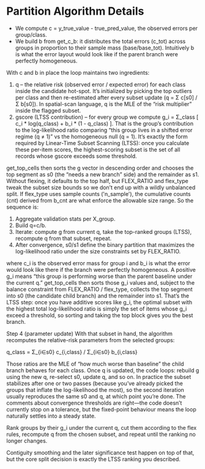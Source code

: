   Partition Algorithm Details
  ================================
  
  
  - We compute c = y_true_value - true_pred_value, the observed errors per group/class.
  - We build b from get_c_b: it distributes the total errors (c_tot) across groups in proportion to their sample mass (base/base_tot). Intuitively b is what the error layout would look like if the parent branch were perfectly homogeneous.

  With c and b in place the loop maintains two ingredients:

  1. q – the relative risk (observed error / expected error) for each class inside the candidate hot-spot. It’s initialized by picking the top outliers per class and then re-estimated after every subset update (q = Σ c[s0] / Σ b[s0]). In spatial-scan language, q is the MLE of the “risk multiplier” inside the flagged subset.
  2. gscore (LTSS contribution) – for every group we compute
     g_i = Σ_class [ c_i * log(q_class) + b_i * (1 - q_class) ].
     That is the group’s contribution to the log-likelihood ratio comparing “this group lives in a shifted error regime (q ≠ 1)” vs the homogeneous null (q = 1). It’s exactly the form required by Linear-Time Subset Scanning (LTSS): once you calculate these per-item scores, the highest-scoring subset is the set of all records whose gscore exceeds some threshold.

  get_top_cells then sorts the g vector in descending order and chooses the top segment as s0 (the “needs a new branch” side) and the remainder as s1. Without flexing, it defaults to the top half, but FLEX_RATIO and flex_type tweak the subset size bounds so we don’t end up with a wildly unbalanced split. If flex_type uses sample counts ('n_sample'), the cumulative counts (cnt) derived
  from b_cnt are what enforce the allowable size range.
  So the sequence is:

  1. Aggregate validation stats per X_group.
  2. Build q=c/b.
  3. Iterate: compute g from current q, take the top-ranked groups (LTSS), recompute q from that subset, repeat.
  4. After convergence, s0/s1 define the binary partition that maximizes the log-likelihood ratio under the size constraints set by FLEX_RATIO.

  where c_i is the observed error mass for group i and b_i is what the error would look like there if the branch were perfectly homogeneous. A positive g_i means “this group is performing worse than the parent baseline under the current q.” get_top_cells then sorts those g_i values and, subject to the balance constraint from FLEX_RATIO / flex_type, collects the top segment into s0 (the
  candidate child branch) and the remainder into s1. That’s the LTSS step: once you have additive scores like g_i, the optimal subset with the highest total log-likelihood ratio is simply the set of items whose g_i exceed a threshold, so sorting and taking the top block gives you the best branch.

  Step 4 (parameter update)
  With that subset in hand, the algorithm recomputes the relative-risk parameters from the selected groups:

  q_class = Σ_{i∈s0} c_{i,class} / Σ_{i∈s0} b_{i,class}

  Those ratios are the MLE of “how much worse than baseline” the child branch behaves for each class. Once q is updated, the code loops: rebuild g using the new q, re-select s0, update q, and so on. In practice the subset stabilizes after one or two passes (because you’ve already picked the groups that inflate the log-likelihood the most), so the second iteration usually reproduces the
  same s0 and q, at which point you’re done. The comments about convergence thresholds are right—the code doesn’t currently stop on a tolerance, but the fixed-point behaviour means the loop naturally settles into a steady state.

Rank groups by their g_i under the current q, cut them according to the flex rules, recompute q from the chosen subset, and repeat until the ranking no longer changes.
  
  Contiguity smoothing and the later significance test happen on top of that, but the core split decision is exactly the LTSS ranking you described.